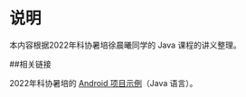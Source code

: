 # 说明

本内容根据2022年科协暑培徐晨曦同学的 Java 课程的讲义整理。

##相关链接

2022年科协暑培的 [Android 项目示例](https://github.com/xsun2001/simple-tree-hole-android)（Java 语言）。 
